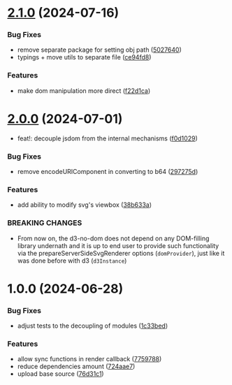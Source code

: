 # [2.1.0](https://github.com/neg4n/d3-no-dom/compare/v2.0.0...v2.1.0) (2024-07-16)


### Bug Fixes

* remove separate package for setting obj path ([5027640](https://github.com/neg4n/d3-no-dom/commit/50276408f11c6945dc60ede1481b9e713bdc37a3))
* typings + move utils to separate file ([ce94fd8](https://github.com/neg4n/d3-no-dom/commit/ce94fd829f36e099711929c2ddbfb58aec6d9c25))


### Features

* make dom manipulation more direct ([f22d1ca](https://github.com/neg4n/d3-no-dom/commit/f22d1caab162ee7b4368bb5d0ca07e2219c6a9e7))

# [2.0.0](https://github.com/neg4n/d3-no-dom/compare/v1.0.0...v2.0.0) (2024-07-01)


* feat!: decouple jsdom from the internal mechanisms ([f0d1029](https://github.com/neg4n/d3-no-dom/commit/f0d1029c4c5a109350e45acde3f0ccc496435473))


### Bug Fixes

* remove encodeURIComponent in converting to b64 ([297275d](https://github.com/neg4n/d3-no-dom/commit/297275d0b17017f5f7333f2ad328470b86713585))


### Features

* add ability to modify svg's viewbox ([38b633a](https://github.com/neg4n/d3-no-dom/commit/38b633acf3bbaf64fddd1ed62ff78b446a2541e4))


### BREAKING CHANGES

* From now on, the d3-no-dom does
not depend on any DOM-filling library undernath
and it is up to end user to provide such
functionality via the prepareServerSideSvgRenderer
options (`domProvider`), just like it was done
before with d3 (`d3Instance`)

# 1.0.0 (2024-06-28)


### Bug Fixes

* adjust tests to the decoupling of modules ([1c33bed](https://github.com/neg4n/d3-no-dom/commit/1c33bed2e6ee366617112c86c1505e75b42661c4))


### Features

* allow sync functions in render callback ([7759788](https://github.com/neg4n/d3-no-dom/commit/775978822fde548645a74cbc007561223dcbbdc1))
* reduce dependencies amount ([724aae7](https://github.com/neg4n/d3-no-dom/commit/724aae7a05a1a6411aa6fa17928b55da9528bca9))
* upload base source ([76d31c1](https://github.com/neg4n/d3-no-dom/commit/76d31c14f1431f319d363685b523ab4974eddf83))
